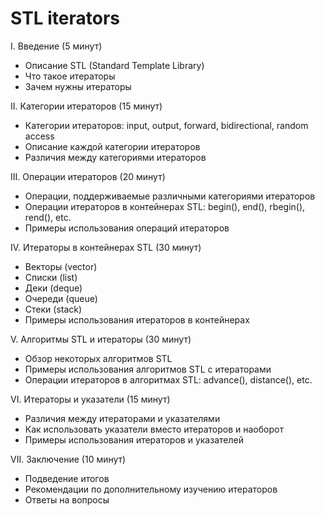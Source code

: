 # STL iterators

I. Введение (5 минут)
- Описание STL (Standard Template Library)
- Что такое итераторы
- Зачем нужны итераторы

II. Категории итераторов (15 минут)
- Категории итераторов: input, output, forward, bidirectional, random access
- Описание каждой категории итераторов
- Различия между категориями итераторов

III. Операции итераторов (20 минут)
- Операции, поддерживаемые различными категориями итераторов
- Операции итераторов в контейнерах STL: begin(), end(), rbegin(), rend(), etc.
- Примеры использования операций итераторов

IV. Итераторы в контейнерах STL (30 минут)
- Векторы (vector)
- Списки (list)
- Деки (deque)
- Очереди (queue)
- Стеки (stack)
- Примеры использования итераторов в контейнерах

V. Алгоритмы STL и итераторы (30 минут)
- Обзор некоторых алгоритмов STL
- Примеры использования алгоритмов STL с итераторами
- Операции итераторов в алгоритмах STL: advance(), distance(), etc.

VI. Итераторы и указатели (15 минут)
- Различия между итераторами и указателями
- Как использовать указатели вместо итераторов и наоборот
- Примеры использования итераторов и указателей

VII. Заключение (10 минут)
- Подведение итогов
- Рекомендации по дополнительному изучению итераторов
- Ответы на вопросы